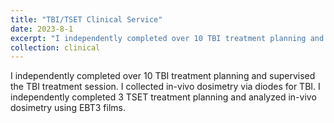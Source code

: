 ```yaml
---
title: "TBI/TSET Clinical Service"
date: 2023-8-1
excerpt: "I independently completed over 10 TBI treatment planning and supervised the TBI treatment session. I collected in-vivo dosimetry via diodes for TBI. I independently completed 3 TSET treatment planning and analyzed in-vivo dosimetry using EBT3 films."
collection: clinical
---
```


I independently completed over 10 TBI treatment planning and supervised the TBI treatment session. I collected in-vivo dosimetry via diodes for TBI. I independently completed 3 TSET treatment planning and analyzed in-vivo dosimetry using EBT3 films.
